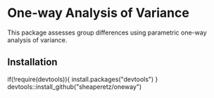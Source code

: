 
# One-way Analysis of Variance

This package assesses group differences using parametric 
one-way analysis of variance.

## Installation

if(!require(devtools)){
  install.packages("devtools")
}
devtools::install_github("sheaperetz/oneway")
